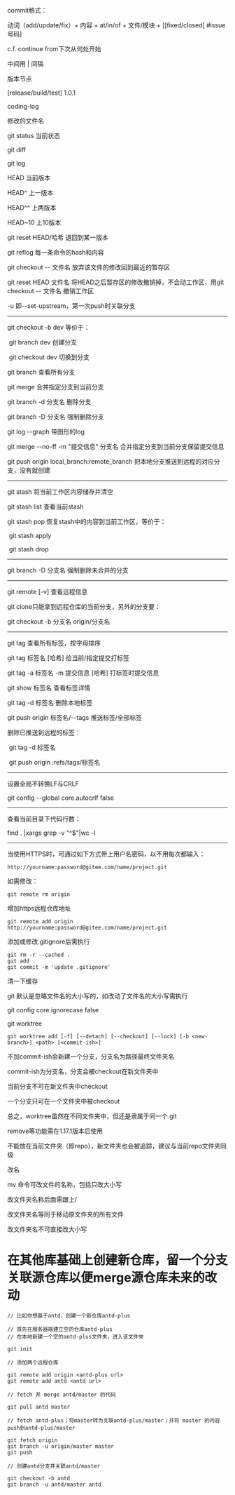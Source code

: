 commit格式：

动词（add/update/fix）+ 内容 + at/in/of + 文件/模块 + [[fixed/closed] #issue号码]

c.f. continue from下次从何处开始

中间用 | 间隔

版本节点

[release/build/test] 1.0.1

coding-log

修改的文件名



git status    当前状态

git diff

git log

HEAD    当前版本

HEAD^    上一版本

HEAD^^    上两版本

HEAD~10    上10版本

git reset HEAD/哈希 退回到某一版本

git reflog    每一条命令的hash和内容

git checkout -- 文件名    放弃该文件的修改回到最近的暂存区

git reset HEAD 文件名    将HEAD之后暂存区的修改撤销掉，不会动工作区，用git checkout -- 文件名    撤销工作区

-u    即--set-upstream，第一次push时关联分支

---

git checkout -b dev    等价于：

​	git branch dev    创建分支

​	git checkout dev    切换到分支

git branch    查看所有分支

git merge    合并指定分支到当前分支

git branch -d 分支名    删除分支

git branch -D 分支名    强制删除分支

git log --graph    带图形的log

git merge --no-ff -m "提交信息" 分支名    合并指定分支到当前分支保留提交信息

git push origin local_branch:remote_branch 把本地分支推送到远程的对应分支，没有就创建

---

git stash    将当前工作区内容储存并清空

git stash list    查看当前stash

git stash pop   恢复stash中的内容到当前工作区，等价于：

​	git stash apply

​	git stash drop

---

git branch -D 分支名    强制删除未合并的分支

---

git remote [-v]    查看远程信息

git clone只能拿到远程仓库的当前分支，另外的分支要：

git checkout -b 分支名 origin/分支名

---

git tag    查看所有标签，按字母排序

git tag 标签名 [哈希]    给当前/指定提交打标签

git tag -a 标签名 -m 提交信息 [哈希]    打标签时提交信息

git show 标签名    查看标签详情

git tag -d 标签名    删除本地标签

git push origin 标签名/--tags    推送标签/全部标签

删除已推送到远程的标签：

​	git tag -d 标签名

​	git push origin :refs/tags/标签名

---

设置全局不转换LF与CRLF

git config --global core.autocrlf false

---

查看当前目录下代码行数：

find . |xargs grep -v "^$"|wc -l

---

当使用HTTPS时，可通过如下方式带上用户名密码，以不用每次都输入：

```
http://yourname:password@gitee.com/name/project.git
```

如需修改：

```
git remote rm origin
```

增加https远程仓库地址

```
git remote add origin http://yourname:password@gitee.com/name/project.git
```
添加或修改.gitignore后需执行

```
git rm -r --cached .
git add .
git commit -m 'update .gitignore'
```

清一下缓存



git 默认是忽略文件名的大小写的，如改动了文件名的大小写需执行

git config core.ignorecase false



git worktree

```
git worktree add [-f] [--detach] [--checkout] [--lock] [-b <new-branch>] <path> [<commit-ish>]
```

不加commit-ish会新建一个分支，分支名为路径最终文件夹名

commit-ish为分支名，分支会被checkout在新文件夹中

当前分支不可在新文件夹中checkout

一个分支只可在一个文件夹中被checkout

总之，worktree虽然在不同文件夹中，但还是隶属于同一个.git

remove等功能需在1.17.1版本后使用

不能放在当前文件夹（即repo），新文件夹也会被追踪，建议与当前repo文件夹同级



改名

mv 命令可改文件的名称，包括只改大小写

改文件夹名称后面需跟上/

改文件夹名等同于移动原文件夹的所有文件

改文件夹名不可直接改大小写



# 在其他库基础上创建新仓库，留一个分支关联源仓库以便merge源仓库未来的改动

```
// 比如你想基于antd，创建一个新仓库antd-plus

// 首先在服务器端建立空的仓库antd-plus
// 在本地新建一个空的antd-plus文件夹，进入该文件夹

git init

// 添加两个远程仓库

git remote add origin <antd-plus url>
git remote add antd <antd url>

// fetch 并 merge antd/master 的代码

git pull antd master

// fetch antd-plus；将master转为关联antd-plus/master；并将 master 的内容push到antd-plus/master

git fetch origin
git branch -u origin/master master
git push

// 创建antd分支并关联antd/master

git checkout -b antd
git branch -u antd/master antd


```

